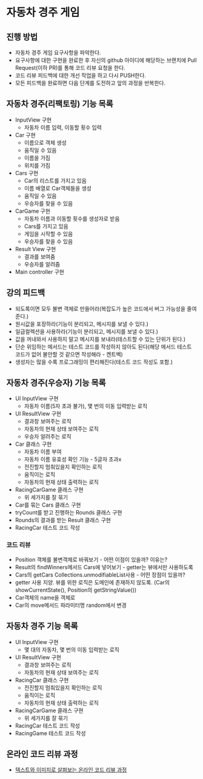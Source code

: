 # 자동차 경주 게임
## 진행 방법
* 자동차 경주 게임 요구사항을 파악한다.
* 요구사항에 대한 구현을 완료한 후 자신의 github 아이디에 해당하는 브랜치에 Pull Request(이하 PR)를 통해 코드 리뷰 요청을 한다.
* 코드 리뷰 피드백에 대한 개선 작업을 하고 다시 PUSH한다.
* 모든 피드백을 완료하면 다음 단계를 도전하고 앞의 과정을 반복한다.

## 자동차 경주(리팩토링) 기능 목록
* InputView 구현
  * 자동차 이름 입력, 이동할 횟수 입력
* Car 구현
  * 이름으로 객체 생성
  * 움직일 수 있음
  * 이름을 가짐
  * 위치를 가짐
* Cars 구현
  * Car의 리스트를 가지고 있음
  * 이름 배열로 Car객체들을 생성
  * 움직일 수 있음
  * 우승자를 찾을 수 있음
* CarGame 구현
  * 자동차 이름과 이동할 횟수를 생성자로 받음
  * Cars를 가지고 있음
  * 게임을 시작할 수 있음
  * 우승자를 찾을 수 있음
* Result View 구현
  * 결과를 보여줌
  * 우승자를 알려줌
* Main controller 구현

## 강의 피드백
* 되도록이면 모두 불변 객체로 만들어라(복잡도가 높은 코드에서 버그 가능성을 줄여준다.)
* 원시값을 포장하라(기능이 분리되고, 메시지를 보낼 수 있다.)
* 일급컬렉션을 사용하라(기능이 분리되고, 메시지를 보낼 수 있다.)
* 값을 꺼내와서 사용하지 말고 메시지를 보내라(테스트할 수 있는 단위가 된다.)
* 단순 위임하는 메서드는 테스트 코드를 작성하지 않아도 된다(해당 메서드 테스트 코드가 없어 불안할 것 같으면 작성해라 - 켄트벡)
* 생성자는 많을 수록 프로그래밍이 편리해진다(테스트 코드 작성도 포함.)

## 자동차 경주(우승자) 기능 목록
* UI InputView 구현
  * 자동차 이름(5자 초과 불가), 몇 번의 이동 입력받는 로직
* UI ResultView 구현
  * 결과창 보여주는 로직
  * 자동차의 현재 상태 보여주는 로직
  * 우승자 알려주는 로직
* Car 클래스 구현
  * 자동차 이름 부여
  * 자동차 이름 유효성 확인 기능 - 5글자 초과x
  * 전진할지 멈춰있을지 확인하는 로직
  * 움직이는 로직
  * 자동차의 현재 상태 출력하는 로직
* RacingCarGame 클래스 구현
  * 위 세가지를 잘 묶기
* Car를 묶는 Cars 클래스 구현
* tryCount를 받고 진행하는 Rounds 클래스 구현
* Rounds의 결과를 받는 Result 클래스 구현
* RacingCar 테스트 코드 작성

### 코드 리뷰
* Position 객체를 불변객체로 바꿔보기 - 어떤 이점이 있을까? 이유는?
* Result의 findWinners메서드 Cars에 넣어보기 - getter는 뷰에서만 사용하도록
* Cars의 getCars Collections.unmodifiableList사용 - 어떤 장점이 있을까?
* getter 사용 지양. 뷰를 위한 로직은 도메인에 존재하지 않도록. (Car의 showCurrentState(), Position의 getStringValue())
* Car객체의 name을 객체로
* Car의 move메서드 파라미터명 random에서 변경

## 자동차 경주 기능 목록
* UI InputView 구현
  * 몇 대의 자동차, 몇 번의 이동 입력받는 로직
* UI ResultView 구현
  * 결과창 보여주는 로직
  * 자동차의 현재 상태 보여주는 로직
* RacingCar 클래스 구현
  * 전진할지 멈춰있을지 확인하는 로직
  * 움직이는 로직
  * 자동차의 현재 상태 출력하는 로직
* RacingCarGame 클래스 구현
  * 위 세가지를 잘 묶기
* RacingCar 테스트 코드 작성
* RacingGame 테스트 코드 작성

## 온라인 코드 리뷰 과정
* [텍스트와 이미지로 살펴보는 온라인 코드 리뷰 과정](https://github.com/next-step/nextstep-docs/tree/master/codereview)